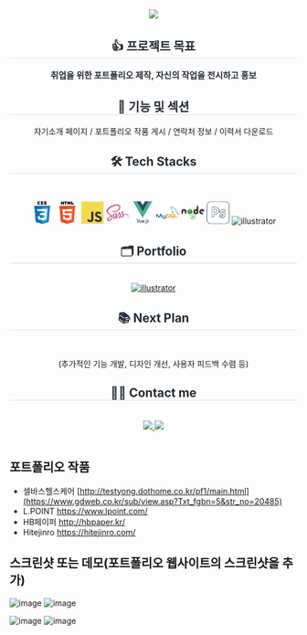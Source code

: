 <div align= "center">
    <img src="https://capsule-render.vercel.app/api?type=rounded&color=f8c76b&height=120&text=여진'S%20포트폴리오%20홈페이지&animation=&fontColor=000000&fontSize=50" />
</div>

<!-- /project/ -->
<div align= "center"> 
  <h2 style="border-bottom: 1px solid #d8dee4; color: #282d33;"> 👍 프로젝트 목표 </h2>  
  <div style="font-weight: 700; font-size: 15px; text-align: center; color: #282d33;"> 취업을 위한 포트폴리오 제작, 자신의 작업을 전시하고 홍보 </div> 
</div>

<!-- /section/ -->
<div align= "center">
  <h2 style="border-bottom: 1px solid #d8dee4; color: #282d33;"> 📑 기능 및 섹션 </h2>
  <p> 자기소개 페이지 / 포트폴리오 작품 게시 / 연락처 정보 / 이력서 다운로드</p>
</div>

<!-- /Stacks/ -->
<div align= "center">
  <h2 style="border-bottom: 1px solid #d8dee4; color: #282d33;"> 🛠️ Tech Stacks </h2> <br> 
  <div style="margin: 0 auto; text-align: center;" align= "center"> 
      <p align="center"> 
          <img src="https://raw.githubusercontent.com/devicons/devicon/master/icons/css3/css3-original-wordmark.svg" alt="css3" width="40" height="40"/> 
          <img src="https://raw.githubusercontent.com/devicons/devicon/master/icons/html5/html5-original-wordmark.svg" alt="html5" width="40" height="40"/> 
          <img src="https://raw.githubusercontent.com/devicons/devicon/master/icons/javascript/javascript-original.svg" alt="javascript" width="40" height="40"/>
          <img src="https://raw.githubusercontent.com/devicons/devicon/master/icons/sass/sass-original.svg" alt="sass" width="40" height="40"/>
          <img src="https://raw.githubusercontent.com/devicons/devicon/master/icons/vuejs/vuejs-original-wordmark.svg" alt="vuejs" width="40" height="40"/>          
          <img src="https://raw.githubusercontent.com/devicons/devicon/master/icons/mysql/mysql-original-wordmark.svg" alt="mysql" width="40" height="40"/> 
          <img src="https://raw.githubusercontent.com/devicons/devicon/master/icons/nodejs/nodejs-original-wordmark.svg" alt="nodejs" width="40" height="40"/> 
          <img src="https://raw.githubusercontent.com/devicons/devicon/master/icons/photoshop/photoshop-line.svg" alt="photoshop" width="40" height="40"/> 
          <img src="https://www.vectorlogo.zone/logos/adobe_illustrator/adobe_illustrator-icon.svg" alt="illustrator" width="40" height="40"/> 
      </p>
  </div>
</div>

<!-- /portfolio/ -->
<div align= "center">
    <h2 style="border-bottom: 1px solid #d8dee4; color: #282d33;"> 🗂 Portfolio </h2> <br>
    <a  href="https://www.accuniq.com/kr/index.php">
        <img src="https://www.vectorlogo.zone/logos/adobe_illustrator/adobe_illustrator-icon.svg" alt="illustrator">
    </a>
    <a  href="https://www.lpoint.com/"></a>
    <a  href="http://hbpaper.kr/"></a>
    <a  href="https://hitejinro.com/"></a>
    <a  href="https://www.hectohealthcare.com/corp"></a>
    <a  href="https://twoslashfour.com/"></a>
</div>


<!-- /next plan/ -->
<div align= "center">
  <h2 style="border-bottom: 1px solid #d8dee4; color: #282d33;"> 📚 Next Plan </h2> <br>
  <p>(추가적인 기능 개발, 디자인 개선, 사용자 피드백 수렴 등)</p>
</div>


<!-- /Contact/ -->
<div align= "center">
  <h2 style="border-bottom: 1px solid #d8dee4; color: #282d33;"> 🧑‍💻 Contact me </h2> <br> 
  <div align= "center"> 
      <a href=> 
        <img src="https://img.shields.io/badge/Instagram-E4405F?style=flat-square&logo=Instagram&logoColor=white&link="> 
      </a>
      <a href=mailto:sibadubu0707@gmail.com> 
        <img src="https://img.shields.io/badge/Gmail-EA4335?style=flat-square&logo=Gmail&logoColor=white&link=mailto:sibadubu0707@gmail.com"> 
      </a>
  </div>  
    <br> 
  <div align= "center">  </div> 
</div>


## 포트폴리오 작품
- 셀바스헬스케어 [http://testyong.dothome.co.kr/pf1/main.html](https://www.gdweb.co.kr/sub/view.asp?Txt_fgbn=5&str_no=20485)
- L.POINT https://www.lpoint.com/
- HB페이퍼 http://hbpaper.kr/
- Hitejinro https://hitejinro.com/

## 스크린샷 또는 데모(포트폴리오 웹사이트의 스크린샷을 추가)
![image](https://github.com/jinekids/personal-v2/assets/150096604/cdf5a998-2dd4-4999-ac76-af88ad8e2c10)
![image](https://github.com/jinekids/personal-v2/assets/150096604/92914aef-ef40-4377-9b47-4b804458ad67)

![image](https://github.com/jinekids/personal-v2/assets/150096604/762ba90f-5d71-4d59-b84a-69513f3e4d8a)
![image](https://github.com/jinekids/personal-v2/assets/150096604/9b364205-59df-4f1c-aa6f-382bfd48fba3)

      




